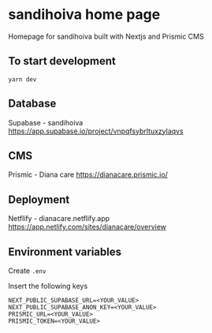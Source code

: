 # sandihoiva home page

Homepage for sandihoiva built with Nextjs and Prismic CMS

## To start development

```
yarn dev
```

## Database

Supabase - sandihoiva
https://app.supabase.io/project/vnpqfsybrltuxzylaqvs

## CMS
Prismic - Diana care
https://dianacare.prismic.io/

## Deployment
Netflify - dianacare.netflify.app
https://app.netlify.com/sites/dianacare/overview

## Environment variables

Create `.env`

Insert the following keys
```
NEXT_PUBLIC_SUPABASE_URL=<YOUR_VALUE>
NEXT_PUBLIC_SUPABASE_ANON_KEY=<YOUR_VALUE>
PRISMIC_URL=<YOUR_VALUE>
PRISMIC_TOKEN=<YOUR_VALUE>
```

